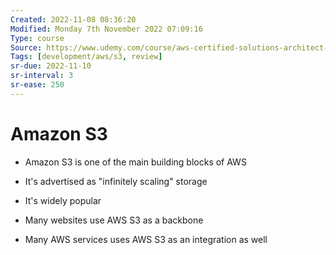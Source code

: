 ```yaml
---
Created: 2022-11-08 08:36:20
Modified: Monday 7th November 2022 07:09:16
Type: course
Source: https://www.udemy.com/course/aws-certified-solutions-architect-associate-saa-c01/?xref=E0Aed11STH4LPUQvCz0GJFABTmM=
Tags: [development/aws/s3, review]
sr-due: 2022-11-10
sr-interval: 3
sr-ease: 250
---
```


# Amazon S3

- Amazon S3 is one of the main building blocks of AWS
- It's advertised as "infinitely scaling" storage
- It's widely popular

- Many websites use AWS S3 as a backbone
- Many AWS services uses AWS S3 as an integration as well
